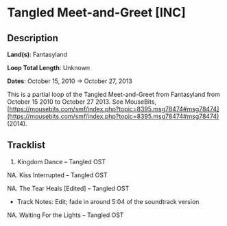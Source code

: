 # Tangled Meet-and-Greet [INC]

## Description

**Land(s)**: Fantasyland

**Loop Total Length**: Unknown

**Dates**: October 15, 2010 → October 27, 2013

This is a partial loop of the Tangled Meet-and-Greet from Fantasyland from October 15 2010 to October 27 2013. See MouseBits, [https://mousebits.com/smf/index.php?topic=8395.msg78474#msg78474](https://mousebits.com/smf/index.php?topic=8395.msg78474#msg78474) (2014).

## Tracklist

1. Kingdom Dance – Tangled OST


NA. Kiss Interrupted – Tangled OST


NA. The Tear Heals [Edited] – Tangled OST
- Track Notes: Edit; fade in around 5:04 of the soundtrack version

NA. Waiting For the Lights – Tangled OST

